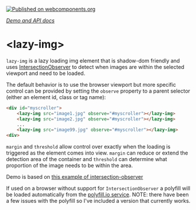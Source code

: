 [![Published on webcomponents.org](https://img.shields.io/badge/webcomponents.org-published-blue.svg)](https://www.webcomponents.org/element/CaptainCodeman/lazy-img)

_[Demo and API docs](http://captaincodeman.github.io/lazy-img/)_

# \<lazy-img\>

`lazy-img` is a lazy loading img element that is shadow-dom friendly and uses [IntersectionObserver](https://developers.google.com/web/updates/2016/04/intersectionobserver) to detect when images are within the selected viewport and need to be loaded.

The default behavior is to use the browser viewport but more specific control can be provided by setting the `observe` property to a parent selector (either an element id, class or tag name):

```html
<div id="myscroller">
    <lazy-img src="image1.jpg" observe="#myscroller"></lazy-img>
    <lazy-img src="image2.jpg" observe="#myscroller"></lazy-img>
    ...
    <lazy-img src="image99.jpg" observe="#myscroller"></lazy-img>
<div>
```

`margin` and `threshold`  allow control over exactly when the loading is triggered as the element comes into view. `margin` can reduce or extend the detection area of the container and `threshold` can determine what proportion of the image needs to be within the area.

Demo is based on [this example of intersection-observer](https://github.com/wilsonpage/in-sixty/blob/gh-pages/intersection-observer/index.html)

If used on a browser without support for `IntersectionObserver` a polyfill will be loaded automatically from the [polyfill.io service](https://polyfill.io/v2/docs/). NOTE: there have been a few issues with the polyfill so I've included a version that currently works.
